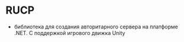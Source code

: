 # RUCP
- библиотека для создания авторитарного сервера на платформе .NET. С поддержкой игрового движка Unity

